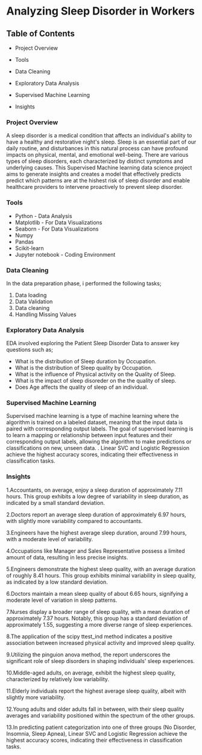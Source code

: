 # Analyzing Sleep Disorder in Workers

## Table of Contents
  - Project Overview

  - Tools

  - Data Cleaning
    
  - Exploratory Data Analysis

  - Supervised Machine Learning

  - Insights

### Project Overview
A sleep disorder is a medical condition that affects an individual's ability to have a healthy and restorative night's sleep. Sleep is an essential part of our daily routine, and disturbances in this natural process can have profound impacts on physical, mental, and emotional well-being. There are various types of sleep disorders, each characterized by distinct symptoms and underlying causes.
This Supervised Machine learning data science project aims to generate insights and creates a model that effectively predicts predict which patterns are at the hishest risk of sleep disorder and enable healthcare providers to intervene proactively to prevent sleep disorder.

### Tools
 - Python - Data Analysis
 - Matplotlib - For Data Visualizations
 - Seaborn - For Data Visualizations
 - Numpy
 - Pandas
 - Scikit-learn
 - Jupyter notebook - Coding Environment 

### Data Cleaning
In the data preparation phase, i performed the following tasks;

1. Data loading
2. Data Validation
3. Data cleaning
4. Handling Missing Values

### Exploratory Data Analysis
EDA involved exploring the Patient Sleep Disorder Data to answer key questions such as;

 - What is the distribution of Sleep duration by Occupation.
 - What is the distribution of Sleep quality by Occupation.
 - What is the influence of Physical activity on the Quality of Sleep.
 - What is the impact of sleep disoreder on the the quality of sleep.
 - Does Age affects the quality of sleep of an individual.
    
### Supervised Machine Learning
Supervised machine learning is a type of machine learning where the algorithm is trained on a labeled dataset, meaning that the input data is paired with corresponding output labels. The goal of supervised learning is to learn a mapping or relationship between input features and their corresponding output labels, allowing the algorithm to make predictions or classifications on new, unseen data. .  Linear SVC and Logistic Regression achieve the highest accuracy scores, indicating their effectiveness in classification tasks.

### Insights
1.Accountants, on average, enjoy a sleep duration of approximately 7.11 hours. This group exhibits a low degree of variability in sleep duration, as indicated by a small standard deviation.

2.Doctors report an average sleep duration of approximately 6.97 hours, with slightly more variability compared to accountants.

3.Engineers have the highest average sleep duration, around 7.99 hours, with a moderate level of variability.

4.Occupations like Manager and Sales Representative possess a limited amount of data, resulting in less precise insights.

5.Engineers demonstrate the highest sleep quality, with an average duration of roughly 8.41 hours. This group exhibits minimal variability in sleep quality, as indicated by a low standard deviation.

6.Doctors maintain a mean sleep quality of about 6.65 hours, signifying a moderate level of variation in sleep patterns.

7.Nurses display a broader range of sleep quality, with a mean duration of approximately 7.37 hours. Notably, this group has a standard deviation of approximately 1.55, suggesting a more diverse range of sleep experiences.

8.The application of the scipy ttest_ind method indicates a positive association between increased physical activity and improved sleep quality.

9.Utilizing the pinguion anova method, the report underscores the significant role of sleep disorders in shaping individuals' sleep experiences.

10.Middle-aged adults, on average, exhibit the highest sleep quality, characterized by relatively low variability.

11.Elderly individuals report the highest average sleep quality, albeit with slightly more variability.

12.Young adults and older adults fall in between, with their sleep quality averages and variability positioned within the spectrum of the other groups.

13.In predicting patient categorization into one of three groups (No Disorder, Insomnia, Sleep Apnea), Linear SVC and Logistic Regression achieve the highest accuracy scores, indicating their effectiveness in classification tasks.
